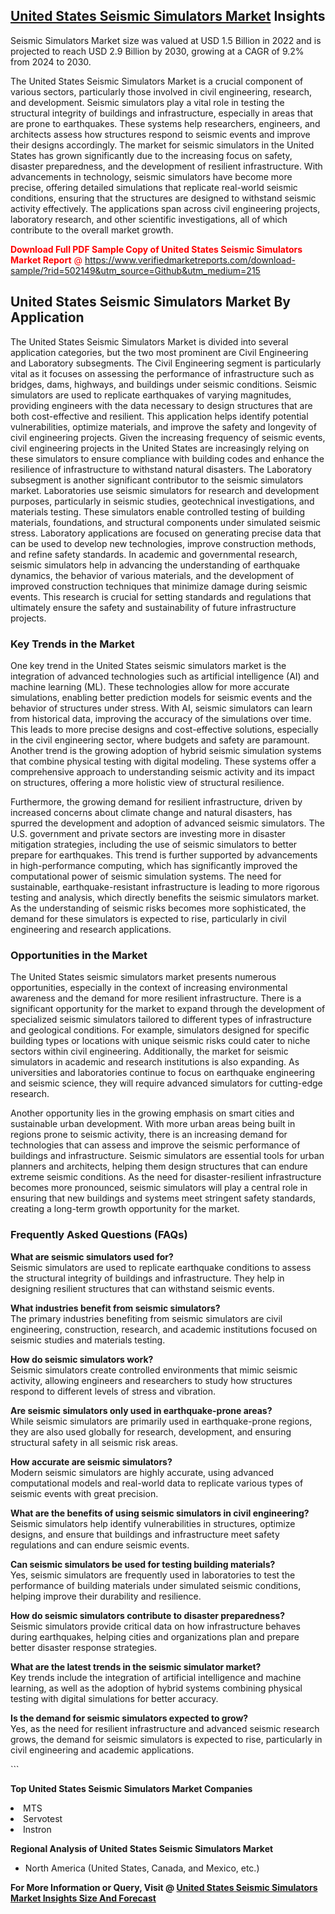 <h2><a href="https://www.verifiedmarketreports.com/download-sample/?rid=502149&amp;utm_source=Github&amp;utm_medium=215" target="_blank">United States Seismic Simulators Market</a> Insights</h2><p>Seismic Simulators Market size was valued at USD 1.5 Billion in 2022 and is projected to reach USD 2.9 Billion by 2030, growing at a CAGR of 9.2% from 2024 to 2030.</p><p> <p>The United States Seismic Simulators Market is a crucial component of various sectors, particularly those involved in civil engineering, research, and development. Seismic simulators play a vital role in testing the structural integrity of buildings and infrastructure, especially in areas that are prone to earthquakes. These systems help researchers, engineers, and architects assess how structures respond to seismic events and improve their designs accordingly. The market for seismic simulators in the United States has grown significantly due to the increasing focus on safety, disaster preparedness, and the development of resilient infrastructure. With advancements in technology, seismic simulators have become more precise, offering detailed simulations that replicate real-world seismic conditions, ensuring that the structures are designed to withstand seismic activity effectively. The applications span across civil engineering projects, laboratory research, and other scientific investigations, all of which contribute to the overall market growth. <p><span class=""><span style="color: #ff0000;"><strong>Download Full PDF Sample Copy of United States Seismic Simulators Market Report</strong> @ </span><a href="https://www.verifiedmarketreports.com/download-sample/?rid=502149&amp;utm_source=Github&amp;utm_medium=215" target="_blank">https://www.verifiedmarketreports.com/download-sample/?rid=502149&amp;utm_source=Github&amp;utm_medium=215</a></span></p></p> <h2>United States Seismic Simulators Market By Application</h2> <p>The United States Seismic Simulators Market is divided into several application categories, but the two most prominent are Civil Engineering and Laboratory subsegments. The Civil Engineering segment is particularly vital as it focuses on assessing the performance of infrastructure such as bridges, dams, highways, and buildings under seismic conditions. Seismic simulators are used to replicate earthquakes of varying magnitudes, providing engineers with the data necessary to design structures that are both cost-effective and resilient. This application helps identify potential vulnerabilities, optimize materials, and improve the safety and longevity of civil engineering projects. Given the increasing frequency of seismic events, civil engineering projects in the United States are increasingly relying on these simulators to ensure compliance with building codes and enhance the resilience of infrastructure to withstand natural disasters. The Laboratory subsegment is another significant contributor to the seismic simulators market. Laboratories use seismic simulators for research and development purposes, particularly in seismic studies, geotechnical investigations, and materials testing. These simulators enable controlled testing of building materials, foundations, and structural components under simulated seismic stress. Laboratory applications are focused on generating precise data that can be used to develop new technologies, improve construction methods, and refine safety standards. In academic and governmental research, seismic simulators help in advancing the understanding of earthquake dynamics, the behavior of various materials, and the development of improved construction techniques that minimize damage during seismic events. This research is crucial for setting standards and regulations that ultimately ensure the safety and sustainability of future infrastructure projects. <h3>Key Trends in the Market</h3> <p>One key trend in the United States seismic simulators market is the integration of advanced technologies such as artificial intelligence (AI) and machine learning (ML). These technologies allow for more accurate simulations, enabling better prediction models for seismic events and the behavior of structures under stress. With AI, seismic simulators can learn from historical data, improving the accuracy of the simulations over time. This leads to more precise designs and cost-effective solutions, especially in the civil engineering sector, where budgets and safety are paramount. Another trend is the growing adoption of hybrid seismic simulation systems that combine physical testing with digital modeling. These systems offer a comprehensive approach to understanding seismic activity and its impact on structures, offering a more holistic view of structural resilience. <p>Furthermore, the growing demand for resilient infrastructure, driven by increased concerns about climate change and natural disasters, has spurred the development and adoption of advanced seismic simulators. The U.S. government and private sectors are investing more in disaster mitigation strategies, including the use of seismic simulators to better prepare for earthquakes. This trend is further supported by advancements in high-performance computing, which has significantly improved the computational power of seismic simulation systems. The need for sustainable, earthquake-resistant infrastructure is leading to more rigorous testing and analysis, which directly benefits the seismic simulators market. As the understanding of seismic risks becomes more sophisticated, the demand for these simulators is expected to rise, particularly in civil engineering and research applications. <h3>Opportunities in the Market</h3> <p>The United States seismic simulators market presents numerous opportunities, especially in the context of increasing environmental awareness and the demand for more resilient infrastructure. There is a significant opportunity for the market to expand through the development of specialized seismic simulators tailored to different types of infrastructure and geological conditions. For example, simulators designed for specific building types or locations with unique seismic risks could cater to niche sectors within civil engineering. Additionally, the market for seismic simulators in academic and research institutions is also expanding. As universities and laboratories continue to focus on earthquake engineering and seismic science, they will require advanced simulators for cutting-edge research. <p>Another opportunity lies in the growing emphasis on smart cities and sustainable urban development. With more urban areas being built in regions prone to seismic activity, there is an increasing demand for technologies that can assess and improve the seismic performance of buildings and infrastructure. Seismic simulators are essential tools for urban planners and architects, helping them design structures that can endure extreme seismic conditions. As the need for disaster-resilient infrastructure becomes more pronounced, seismic simulators will play a central role in ensuring that new buildings and systems meet stringent safety standards, creating a long-term growth opportunity for the market. <h3>Frequently Asked Questions (FAQs)</h3> <p><strong>What are seismic simulators used for?</strong><br>Seismic simulators are used to replicate earthquake conditions to assess the structural integrity of buildings and infrastructure. They help in designing resilient structures that can withstand seismic events.</p> <p><strong>What industries benefit from seismic simulators?</strong><br>The primary industries benefiting from seismic simulators are civil engineering, construction, research, and academic institutions focused on seismic studies and materials testing.</p> <p><strong>How do seismic simulators work?</strong><br>Seismic simulators create controlled environments that mimic seismic activity, allowing engineers and researchers to study how structures respond to different levels of stress and vibration.</p> <p><strong>Are seismic simulators only used in earthquake-prone areas?</strong><br>While seismic simulators are primarily used in earthquake-prone regions, they are also used globally for research, development, and ensuring structural safety in all seismic risk areas.</p> <p><strong>How accurate are seismic simulators?</strong><br>Modern seismic simulators are highly accurate, using advanced computational models and real-world data to replicate various types of seismic events with great precision.</p> <p><strong>What are the benefits of using seismic simulators in civil engineering?</strong><br>Seismic simulators help identify vulnerabilities in structures, optimize designs, and ensure that buildings and infrastructure meet safety regulations and can endure seismic events.</p> <p><strong>Can seismic simulators be used for testing building materials?</strong><br>Yes, seismic simulators are frequently used in laboratories to test the performance of building materials under simulated seismic conditions, helping improve their durability and resilience.</p> <p><strong>How do seismic simulators contribute to disaster preparedness?</strong><br>Seismic simulators provide critical data on how infrastructure behaves during earthquakes, helping cities and organizations plan and prepare better disaster response strategies.</p> <p><strong>What are the latest trends in the seismic simulator market?</strong><br>Key trends include the integration of artificial intelligence and machine learning, as well as the adoption of hybrid systems combining physical testing with digital simulations for better accuracy.</p> <p><strong>Is the demand for seismic simulators expected to grow?</strong><br>Yes, as the need for resilient infrastructure and advanced seismic research grows, the demand for seismic simulators is expected to rise, particularly in civil engineering and academic applications.</p> ```</p><p><strong>Top United States Seismic Simulators Market Companies</strong></p><div data-test-id=""><p><li>MTS</li><li> Servotest</li><li> Instron</li></p><div><strong>Regional Analysis of&nbsp;United States Seismic Simulators Market</strong></div><ul><li dir="ltr"><p dir="ltr">North America&nbsp;(United States, Canada, and Mexico, etc.)</p></li></ul><p><strong>For More Information or Query, Visit @&nbsp;</strong><strong><a href="https://www.verifiedmarketreports.com/product/seismic-simulators-market-size-and-forecast/?utm_source=Github&amp;utm_medium=215" target="_blank">United States Seismic Simulators Market Insights Size And Forecast</a></strong></p></div>
